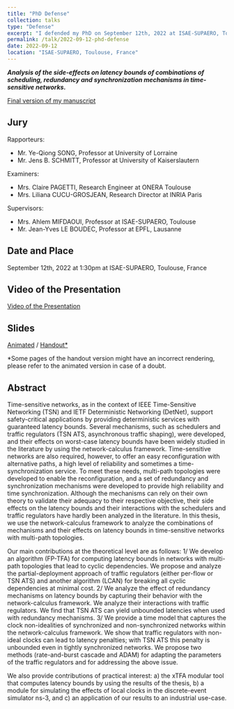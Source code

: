 ```yaml
---
title: "PhD Defense"
collection: talks
type: "Defense"
excerpt: "I defended my PhD on September 12th, 2022 at ISAE-SUPAERO, Toulouse, France"
permalink: /talk/2022-09-12-phd-defense
date: 2022-09-12
location: "ISAE-SUPAERO, Toulouse, France"
---
```


***Analysis of the side-effects on latency bounds of combinations of scheduling, redundancy and synchronization mechanisms in time-sensitive networks.***

[Final version of my manuscript](/files/2022-10-phd-dissertation.pdf)

Jury
----

Rapporteurs:

- Mr. Ye-Qiong SONG, Professor at University of Lorraine
- Mr. Jens B. SCHMITT, Professor at University of Kaiserslautern

Examiners:

- Mrs. Claire PAGETTI, Research Engineer at ONERA Toulouse
- Mrs. Liliana CUCU-GROSJEAN, Research Director at INRIA Paris

Supervisors:

- Mrs. Ahlem MIFDAOUI, Professor at ISAE-SUPAERO, Toulouse
- Mr. Jean-Yves LE BOUDEC, Professor at EPFL, Lausanne

Date and Place
--------------

September 12th, 2022 at 1:30pm at ISAE-SUPAERO, Toulouse, France

Video of the Presentation
-------------------------

[Video of the Presentation](https://youtu.be/ij6ow5XTr4Q)

Slides
------

[Animated](https://ludoinspace.github.io/files/2022-09-ludovic-thomas-defense-slides-animated.pdf) / [Handout*](https://ludoinspace.github.io/files/2022-09-ludovic-thomas-defense-slides-handout.pdf)

*Some pages of the handout version might have an incorrect rendering, please refer to the animated version in case of a doubt.

Abstract
--------

Time-sensitive networks, as in the context of IEEE Time-Sensitive Networking (TSN) and IETF Deterministic Networking (DetNet), support safety-critical applications by providing deterministic services with guaranteed latency bounds.
Several mechanisms, such as schedulers and traffic regulators (TSN ATS, asynchronous traffic shaping), were developed, and their effects on worst-case latency bounds have been widely studied in the literature by using the network-calculus framework.
Time-sensitive networks are also required, however, to offer an easy reconfiguration with alternative paths, a high level of reliability and sometimes a time-synchronization service.
To meet these needs, multi-path topologies were developed to enable the reconfiguration, and a set of redundancy and synchronization mechanisms were developed to provide high reliability and time synchronization.
Although the mechanisms can rely on their own theory to validate their adequacy
to their respective objective, their side effects on the latency bounds and their interactions with the schedulers and traffic regulators have hardly been analyzed in the literature.
In this thesis, we use the network-calculus framework to analyze the combinations of mechanisms and their effects on latency bounds in time-sensitive networks with multi-path topologies.

Our main contributions at the theoretical level are as follows:
1/ We develop an algorithm (FP-TFA) for computing latency bounds in networks with multi-path topologies that lead to cyclic dependencies.
We propose and analyze the partial-deployment approach of traffic regulators (either per-flow or TSN ATS) and another algorithm (LCAN) for breaking all cyclic dependencies at minimal cost.
2/ We analyze the effect of redundancy mechanisms on latency bounds by capturing their behavior with the network-calculus framework. 
We analyze their interactions with traffic regulators. 
We find that TSN ATS can yield unbounded latencies when used with redundancy mechanisms.
3/ We provide a time model that captures the clock non-idealities of synchronized and non-synchronized networks within the network-calculus framework.
We show that traffic regulators with non-ideal clocks can lead to latency penalties; with TSN ATS this penalty is unbounded even in tightly synchronized networks. 
We propose two methods (rate-and-burst cascade and ADAM) for adapting the parameters of the traffic regulators and for addressing the above issue.

We also provide contributions of practical interest:
a) the xTFA modular tool that computes latency bounds by using the results of the thesis,
b) a module for simulating the effects of local clocks in the discrete-event simulator ns-3, and
c) an application of our results to an industrial use-case.
